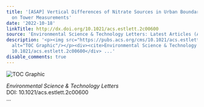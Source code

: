 ```yaml
---
title: '[ASAP] Vertical Differences of Nitrate Sources in Urban Boundary Layer Based
  on Tower Measurements'
date: '2022-10-18'
linkTitle: http://dx.doi.org/10.1021/acs.estlett.2c00600
source: 'Environmental Science & Technology Letters: Latest Articles (ACS Publications)'
description: '<p><img src="https://pubs.acs.org/cms/10.1021/acs.estlett.2c00600/asset/images/medium/ez2c00600_0004.gif"
  alt="TOC Graphic"/></p><div><cite>Environmental Science & Technology Letters</cite></div><div>DOI:
  10.1021/acs.estlett.2c00600</div> ...'
disable_comments: true
---
```

<p><img src="https://pubs.acs.org/cms/10.1021/acs.estlett.2c00600/asset/images/medium/ez2c00600_0004.gif" alt="TOC Graphic"/></p><div><cite>Environmental Science & Technology Letters</cite></div><div>DOI: 10.1021/acs.estlett.2c00600</div> ...